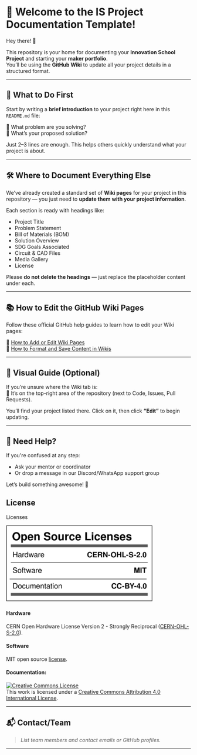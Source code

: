 # 📘 Welcome to the IS Project Documentation Template!

Hey there! 👋

This repository is your home for documenting your **Innovation School Project** and starting your **maker portfolio**.  
You’ll be using the **GitHub Wiki** to update all your project details in a structured format.

---

## 🧠 What to Do First

Start by writing a **brief introduction** to your project right here in this `README.md` file:

🔹 What problem are you solving?  
🔹 What’s your proposed solution?

Just 2–3 lines are enough. This helps others quickly understand what your project is about.

---

## 🛠 Where to Document Everything Else

We’ve already created a standard set of **Wiki pages** for your project in this repository — you just need to **update them with your project information**.

Each section is ready with headings like:

- Project Title
- Problem Statement
- Bill of Materials (BOM)
- Solution Overview
- SDG Goals Associated
- Circuit & CAD Files
- Media Gallery
- License

Please **do not delete the headings** — just replace the placeholder content under each.

---

## 📚 How to Edit the GitHub Wiki Pages

Follow these official GitHub help guides to learn how to edit your Wiki pages:

🔗 [How to Add or Edit Wiki Pages](https://docs.github.com/en/communities/documenting-your-project-with-wikis/adding-or-editing-wiki-pages)  
🔗 [How to Format and Save Content in Wikis](https://docs.github.com/en/communities/documenting-your-project-with-wikis/editing-wiki-content)

---

## 📸 Visual Guide (Optional)

If you’re unsure where the Wiki tab is:  
📍 It’s on the top-right area of the repository (next to Code, Issues, Pull Requests).

You’ll find your project listed there. Click on it, then click **“Edit”** to begin updating.

---

## 🤝 Need Help?

If you're confused at any step:
- Ask your mentor or coordinator
- Or drop a message in our Discord/WhatsApp support group

Let’s build something awesome! 🚀

## License

Licenses

<a href="LICENSE.md"><img src="Images\Licenses_facts.svg" width="400" alt="Open Source Licenses Facts"/></a>

#### Hardware
CERN Open Hardware License Version 2 - Strongly Reciprocal ([CERN-OHL-S-2.0](https://spdx.org/licenses/CERN-OHL-S-2.0.html)).

#### Software
MIT open source [license](http://opensource.org/licenses/MIT).

#### Documentation:
<a rel="license" href="http://creativecommons.org/licenses/by/4.0/"><img alt="Creative Commons License" style="border-width:0" src="https://i.creativecommons.org/l/by/4.0/88x31.png" /></a><br />This work is licensed under a <a rel="license" href="http://creativecommons.org/licenses/by/4.0/">Creative Commons Attribution 4.0 International License</a>.

---

## 📬 Contact/Team

> _List team members and contact emails or GitHub profiles._

---
